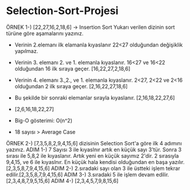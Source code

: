 # Selection-Sort-Projesi

ÖRNEK 1-) [22,27,16,2,18,6] -> Insertion Sort
Yukarı verilen dizinin sort türüne göre aşamalarını yazınız.
- Verinin 2.elemanı ilk elamanla kıyaslanır 22<27 olduğundan değişiklik yapılmaz.
- Verinin 3. elemanı 2. ve 1. elemanla kıyaslanır. 16<27 ve 16<22 olduğundan 16 ilk sıraya geçer. [16,22,27,2,18,6]
- Verinin 4. elemanı 3.,2., ve 1. elemanla kıyaslanır. 2<27, 2<22 ve 2<16 olduğundan 2 ilk sıraya geçer. [2,16,22,27,18,6]
- Bu şekilde bir sonraki elemanlar sırayla kıyaslanır. [2,16,18,22,27,6]
- [2,6,16,18,22,27]

- Big-O gösterimi: O(n^2)

- 18 sayısı > Average Case

ÖRNEK 2-) [7,3,5,8,2,9,4,15,6] dizisinin Selection Sort'a göre ilk 4 adımını yazınız.
ADIM 1-) 7 Sayısı 3 ile kıyaslnır artık en küçük sayı 3'tür. Sonra 3 sırası ile 5,8,2 ile kıyaslanır. Artık yeni en küçük sayımız 2'dir. 2 sırasıyla 9,4,15, ve 6 ile kıyaslnır. En küçük hala kendisi olduğundan en başa yazılır. [2,3,5,8,7,9,4,15,6] 
ADIM 2-) 2.sıradaki sayı olan 3 ile üstteki işlem tekrar edilir.[2,3,5,8,7,9,4,15,6]
ADIM 3-) 3.sıradaki 5 ile işlem devam edilir. [2,3,4,8,7,9,5,15,6]
ADIM 4-) [2,3,4,5,7,9,8,15,6]
